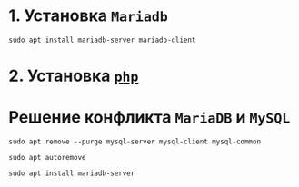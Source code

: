 # 1. Установка `Mariadb`
```
sudo apt install mariadb-server mariadb-client
```
# 2. Установка [`php`](https://github.com/Z0DEN/Docker-server/blob/main/PHP/Install.md)
# Решение конфликта `MariaDB` и `MySQL`
```
sudo apt remove --purge mysql-server mysql-client mysql-common
```
```
sudo apt autoremove
```
```
sudo apt install mariadb-server
```
